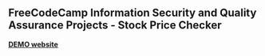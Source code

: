 FreeCodeCamp
Information Security and Quality Assurance Projects - Stock Price Checker
------

**[DEMO website](https://fcc-stock-price-checker-liu.glitch.me/)**
